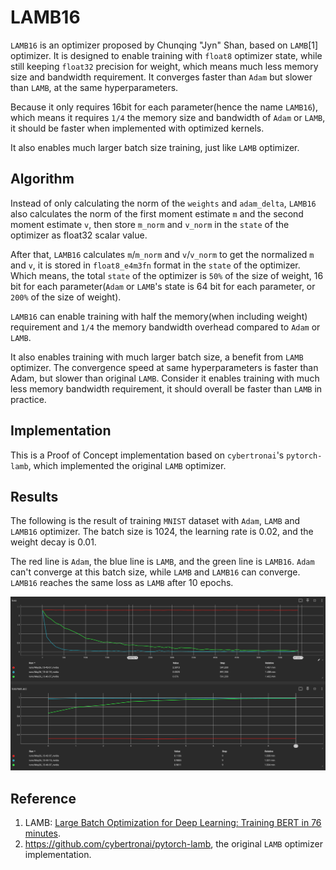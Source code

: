 # LAMB16

`LAMB16` is an optimizer proposed by Chunqing "Jyn" Shan, based on `LAMB`[1] optimizer.
It is designed to enable training with `float8` optimizer state, while still keeping `float32` precision for
weight, which means much less memory size and bandwidth requirement. It converges faster than `Adam`
but slower than `LAMB`, at the same hyperparameters.

Because it only requires 16bit for each parameter(hence the name `LAMB16`), which
means it requires `1/4` the memory size and bandwidth of `Adam` or `LAMB`, it should
be faster when implemented with optimized kernels.

It also enables much larger batch size training, just like `LAMB` optimizer.

## Algorithm

Instead of only calculating the norm of the `weights` and `adam_delta`, `LAMB16` also calculates the norm of the
first moment estimate `m` and the second moment estimate `v`, then store `m_norm` and `v_norm` in the `state` of the
optimizer as float32 scalar value.

After that, `LAMB16` calculates `m`/`m_norm` and `v`/`v_norm` to get the normalized `m` and `v`, it is stored in
`float8_e4m3fn` format in the `state` of the optimizer. Which means, the total `state` of the optimizer is `50%` of
the size of weight, 16 bit for each parameter(`Adam` or `LAMB`'s state is 64 bit for each parameter, or `200%` of the
size of weight).

`LAMB16` can enable training with half the memory(when including weight) requirement and `1/4` the memory bandwidth
overhead compared to `Adam` or `LAMB`.

It also enables training with much larger batch size, a benefit from `LAMB` optimizer. The convergence speed at same
hyperparameters is faster than Adam, but slower than original `LAMB`. Consider it enables training with much less memory
bandwidth requirement, it should overall be faster than `LAMB` in practice.

## Implementation

This is a Proof of Concept implementation based on `cybertronai`'s `pytorch-lamb`, which implemented the original `LAMB`
optimizer.

## Results

The following is the result of training `MNIST` dataset with `Adam`, `LAMB` and `LAMB16` optimizer. The batch size is
1024, the learning rate is 0.02, and the weight decay is 0.01.

The red line is `Adam`, the blue line is `LAMB`, and the green line is `LAMB16`. `Adam` can't converge at this batch
size, while `LAMB` and `LAMB16` can converge. `LAMB16` reaches the same loss as `LAMB` after 10 epochs.

![LOSS](./images/LOSS.png)

## Reference

1. LAMB: [Large Batch Optimization for Deep Learning: Training BERT in 76 minutes](https://arxiv.org/abs/1904.00962).
2. https://github.com/cybertronai/pytorch-lamb, the original `LAMB` optimizer implementation.
